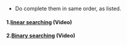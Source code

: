 * Do complete them in same order, as listed.


#### 1.[linear searching](https://www.youtube.com/watch?v=4GPdGsB3OSc) (Video)
#### 2.[Binary searching](https://www.youtube.com/watch?v=C2apEw9pgtw&list=PLDN4rrl48XKpZkf03iYFl-O29szjTrs_O&index=30) (Video)

